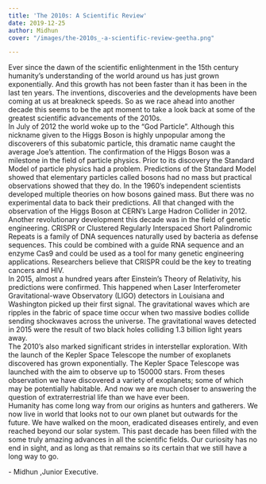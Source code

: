 ```yaml
---
title: 'The 2010s: A Scientific Review'
date: 2019-12-25
author: Midhun
cover: "/images/the-2010s_-a-scientific-review-geetha.png"

---
```

Ever since the dawn of the scientific enlightenment in the 15th century humanity’s understanding of the world around us has just grown exponentially. And this growth has not been faster than it has been in the last ten years. The inventions, discoveries and the developments have been coming at us at breakneck speeds. So as we race ahead into another decade this seems to be the apt moment to take a look back at some of the greatest scientific advancements of the 2010s.  
In July of 2012 the world woke up to the “God Particle”. Although this nickname given to the Higgs Boson is highly unpopular among the discoverers of this subatomic particle, this dramatic name caught the average Joe’s attention. The confirmation of the Higgs Boson was a milestone in the field of particle physics. Prior to its discovery the Standard Model of particle physics had a problem. Predictions of the Standard Model showed that elementary particles called bosons had no mass but practical observations showed that they do. In the 1960’s independent scientists developed multiple theories on how bosons gained mass. But there was no experimental data to back their predictions. All that changed with the observation of the Higgs Boson at CERN’s Large Hadron Collider in 2012. 
Another revolutionary development this decade was in the field of genetic engineering. CRISPR or Clustered Regularly Interspaced Short Palindromic Repeats is a family of DNA sequences naturally used by bacteria as defense sequences. This could be combined with a guide RNA sequence and an enzyme Cas9 and could be used as a tool for many genetic engineering applications. Researchers believe that CRISPR could be the key to treating cancers and HIV.  
In 2015, almost a hundred years after Einstein’s Theory of Relativity, his predictions were confirmed. This happened when Laser Interferometer Gravitational-wave Observatory (LIGO) detectors in Louisiana and Washington picked up their first signal. The gravitational waves which are ripples in the fabric of space time occur when two massive bodies collide sending shockwaves across the universe. The gravitational waves detected in 2015 were the result of two black holes colliding 1.3 billion light years away.  
The 2010’s also marked significant strides in interstellar exploration. With the launch of the Kepler Space Telescope the number of exoplanets discovered has grown exponentially. The Kepler Space Telescope was launched with the aim to observe up to 150000 stars. From theses observation we have discovered a variety of exoplanets; some of which may be potentially habitable. And now we are much closer to answering the question of extraterrestrial life than we have ever been.  
Humanity has come long way from our origins as hunters and gatherers. We now live in world that looks not to our own planet but outwards for the future. We have walked on the moon, eradicated diseases entirely, and even reached beyond our solar system. This past decade has been filled with the some truly amazing advances in all the scientific fields. Our curiosity has no end in sight, and as long as that remains so its certain that we still have a long way to go.

\- Midhun ,Junior Executive.
